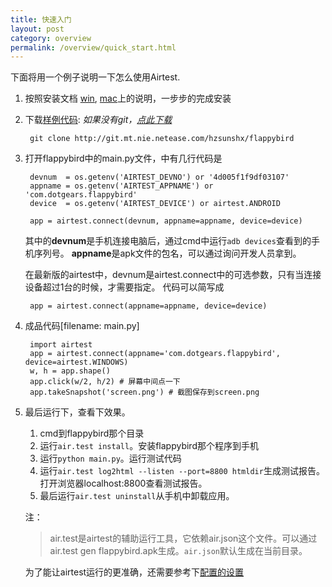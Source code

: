 ```yaml
--- 
title: 快速入门
layout: post
category: overview
permalink: /overview/quick_start.html
---
```


下面将用一个例子说明一下怎么使用Airtest.


1. 按照安装文档 [win](/deployment/win-installing.html), [mac](/deployment/mac-installing.html)上的说明，一步步的完成安装

2. 下载[样例代码](http://git.mt.nie.netease.com/hzsunshx/flappybird): *如果没有git，[点此下载](http://goandroid.qiniudn.com/Git-1.9.4-preview20140929.exe)*

		git clone http://git.mt.nie.netease.com/hzsunshx/flappybird

3. 打开flappybird中的main.py文件，中有几行代码是

        devnum  = os.getenv('AIRTEST_DEVNO') or '4d005f1f9df03107'
        appname = os.getenv('AIRTEST_APPNAME') or 'com.dotgears.flappybird'
        device  = os.getenv('AIRTEST_DEVICE') or airtest.ANDROID

        app = airtest.connect(devnum, appname=appname, device=device)

    其中的**devnum**是手机连接电脑后，通过cmd中运行`adb devices`查看到的手机序列号。
    **appname**是apk文件的包名，可以通过询问开发人员拿到。

    在最新版的airtest中，devnum是airtest.connect中的可选参数，只有当连接设备超过1台的时候，才需要指定。
    代码可以简写成

        app = airtest.connect(appname=appname, device=device)

4. 成品代码[filename: main.py]

        import airtest
        app = airtest.connect(appname='com.dotgears.flappybird', device=airtest.WINDOWS)
        w, h = app.shape()
        app.click(w/2, h/2) # 屏幕中间点一下
        app.takeSnapshot('screen.png') # 截图保存到screen.png

5. 最后运行下，查看下效果。

    1. cmd到flappybird那个目录
    2. 运行`air.test install`。安装flappybird那个程序到手机
    3. 运行`python main.py`。运行测试代码
    4. 运行`air.test log2html --listen --port=8800 htmldir`生成测试报告。打开浏览器localhost:8800查看测试报告。
    5. 最后运行`air.test uninstall`从手机中卸载应用。

    注：

    >air.test是airtest的辅助运行工具，它依赖air.json这个文件。可以通过air.test gen flappybird.apk生成。`air.json`默认生成在当前目录。

    为了能让airtest运行的更准确，还需要参考下[配置的设置]({site.baseurl}/components/setting.html)
